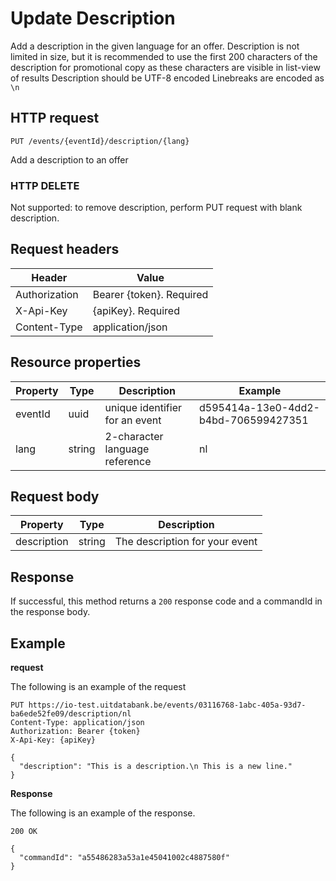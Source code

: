 ---
---

# Update Description

Add a description in the given language for an offer.
Description is not limited in size, but it is recommended to use the first 200 characters of the description for promotional copy as these characters are visible in list-view of results
Description should be UTF-8 encoded
Linebreaks are encoded as `\n`

## HTTP request

```
PUT /events/{eventId}/description/{lang}
```

Add a description to an offer

### HTTP DELETE

Not supported: to remove description, perform PUT request with blank description.

## Request headers

| Header        | Value                     |
| ------------- | ------------------------- |
| Authorization | Bearer {token}. Required  |
| X-Api-Key     | {apiKey}. Required        |
| Content-Type  | application/json          |

## Resource properties

| Property	| Type | Description | Example |
|--|--|--|--|
| eventId	| uuid | unique identifier for an event | d595414a-13e0-4dd2-b4bd-706599427351 |
| lang	| string | 2-character language reference | nl |

## Request body

| Property	| Type | Description |
|--|--|--|
| description | string | The description for your event |

## Response

If successful, this method returns a `200` response code and a commandId in the response body.

## Example

**request**

The following is an example of the request

```
PUT https://io-test.uitdatabank.be/events/03116768-1abc-405a-93d7-ba6ede52fe09/description/nl
Content-Type: application/json
Authorization: Bearer {token}
X-Api-Key: {apiKey}

{
  "description": "This is a description.\n This is a new line."
}
```

**Response**

The following is an example of the response.

```
200 OK

{
  "commandId": "a55486283a53a1e45041002c4887580f"
}
```
